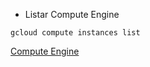 - Listar Compute Engine
```
gcloud compute instances list
```
[Compute Engine](https://cloud.google.com/sdk/gcloud/reference/compute/instances/list)
